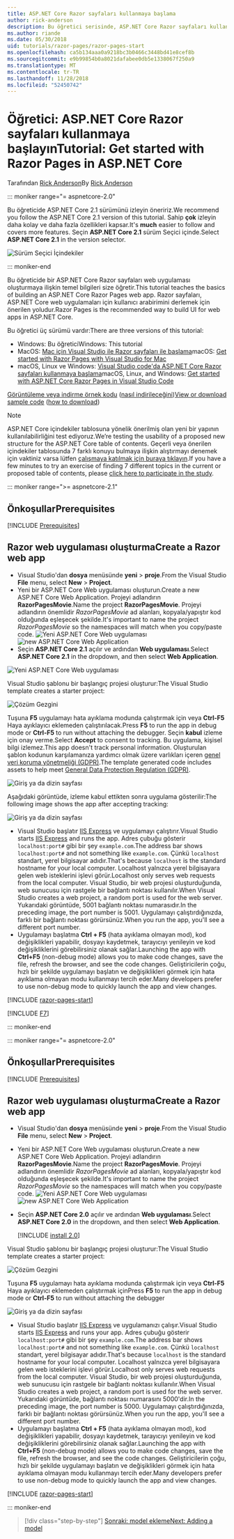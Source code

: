 ```yaml
---
title: ASP.NET Core Razor sayfaları kullanmaya başlama
author: rick-anderson
description: Bu öğretici serisinde, ASP.NET Core Razor sayfaları kullanma işlemi gösterilmektedir. Model oluşturma, Razor sayfaları için kod oluşturmak, veri erişimi için Entity Framework Core ve SQL Server kullanmak, arama işlevi eklemek, giriş doğrulaması eklemek ve modeli güncelleştirmek için geçişleri kullanma hakkında bilgi edinin.
ms.author: riande
ms.date: 05/30/2018
uid: tutorials/razor-pages/razor-pages-start
ms.openlocfilehash: ca5b134aaa0a9218bc3b0466c3448bd41e8cef8b
ms.sourcegitcommit: e9b99854b0a8021dafabee0db5e1338067f250a9
ms.translationtype: MT
ms.contentlocale: tr-TR
ms.lasthandoff: 11/28/2018
ms.locfileid: "52450742"
---
```

# <a name="tutorial-get-started-with-razor-pages-in-aspnet-core"></a><span data-ttu-id="e6bca-104">Öğretici: ASP.NET Core Razor sayfaları kullanmaya başlayın</span><span class="sxs-lookup"><span data-stu-id="e6bca-104">Tutorial: Get started with Razor Pages in ASP.NET Core</span></span>

<span data-ttu-id="e6bca-105">Tarafından [Rick Anderson](https://twitter.com/RickAndMSFT)</span><span class="sxs-lookup"><span data-stu-id="e6bca-105">By [Rick Anderson](https://twitter.com/RickAndMSFT)</span></span>

::: moniker range="= aspnetcore-2.0"

<span data-ttu-id="e6bca-106">Bu öğreticide ASP.NET Core 2.1 sürümünü izleyin öneririz.</span><span class="sxs-lookup"><span data-stu-id="e6bca-106">We recommend you follow the ASP.NET Core 2.1 version of this tutorial.</span></span> <span data-ttu-id="e6bca-107">Sahip **çok** izleyin daha kolay ve daha fazla özellikleri kapsar.</span><span class="sxs-lookup"><span data-stu-id="e6bca-107">It's **much** easier to follow and covers more features.</span></span> <span data-ttu-id="e6bca-108">Seçin **ASP.NET Core 2.1** sürüm Seçici içinde.</span><span class="sxs-lookup"><span data-stu-id="e6bca-108">Select **ASP.NET Core 2.1** in the version selector.</span></span>

![Sürüm Seçici İçindekiler](razor-pages-start/_static/v21.png)

::: moniker-end

<span data-ttu-id="e6bca-110">Bu öğreticide bir ASP.NET Core Razor sayfaları web uygulaması oluşturmaya ilişkin temel bilgileri size öğretir.</span><span class="sxs-lookup"><span data-stu-id="e6bca-110">This tutorial teaches the basics of building an ASP.NET Core Razor Pages web app.</span></span> <span data-ttu-id="e6bca-111">Razor sayfaları, ASP.NET Core web uygulamaları için kullanıcı arabirimini derlemek için önerilen yoludur.</span><span class="sxs-lookup"><span data-stu-id="e6bca-111">Razor Pages is the recommended way to build UI for web apps in ASP.NET Core.</span></span>

<span data-ttu-id="e6bca-112">Bu öğretici üç sürümü vardır:</span><span class="sxs-lookup"><span data-stu-id="e6bca-112">There are three versions of this tutorial:</span></span>

* <span data-ttu-id="e6bca-113">Windows: Bu öğretici</span><span class="sxs-lookup"><span data-stu-id="e6bca-113">Windows: This tutorial</span></span>
* <span data-ttu-id="e6bca-114">MacOS: [Mac için Visual Studio ile Razor sayfaları ile başlama](xref:tutorials/razor-pages-mac/razor-pages-start)</span><span class="sxs-lookup"><span data-stu-id="e6bca-114">macOS: [Get started with Razor Pages with Visual Studio for Mac](xref:tutorials/razor-pages-mac/razor-pages-start)</span></span>
* <span data-ttu-id="e6bca-115">macOS, Linux ve Windows: [Visual Studio code'da ASP.NET Core Razor sayfaları kullanmaya başlama](xref:tutorials/razor-pages-vsc/razor-pages-start)</span><span class="sxs-lookup"><span data-stu-id="e6bca-115">macOS, Linux, and Windows: [Get started with ASP.NET Core Razor Pages in Visual Studio Code](xref:tutorials/razor-pages-vsc/razor-pages-start)</span></span>

<span data-ttu-id="e6bca-116">[Görüntüleme veya indirme örnek kodu](https://github.com/aspnet/Docs/tree/master/aspnetcore/tutorials/razor-pages/razor-pages-start/sample) ([nasıl indirileceğini](xref:index#how-to-download-a-sample))</span><span class="sxs-lookup"><span data-stu-id="e6bca-116">[View or download sample code](https://github.com/aspnet/Docs/tree/master/aspnetcore/tutorials/razor-pages/razor-pages-start/sample) ([how to download](xref:index#how-to-download-a-sample))</span></span>

> [!NOTE]
> <span data-ttu-id="e6bca-117">ASP.NET Core içindekiler tablosuna yönelik önerilmiş olan yeni bir yapının kullanılabilirliğini test ediyoruz.</span><span class="sxs-lookup"><span data-stu-id="e6bca-117">We’re testing the usability of a proposed new structure for the ASP.NET Core table of contents.</span></span>  <span data-ttu-id="e6bca-118">Geçerli veya önerilen içindekiler tablosunda 7 farklı konuyu bulmaya ilişkin alıştırmayı denemek için vaktiniz varsa lütfen [çalışmaya katılmak için buraya tıklayın](https://dpk4xbh5.optimalworkshop.com/treejack/rps16hd5).</span><span class="sxs-lookup"><span data-stu-id="e6bca-118">If you have a few minutes to try an exercise of finding 7 different topics in the current or proposed table of contents, please [click here to participate in the study](https://dpk4xbh5.optimalworkshop.com/treejack/rps16hd5).</span></span>

::: moniker range=">= aspnetcore-2.1"

## <a name="prerequisites"></a><span data-ttu-id="e6bca-119">Önkoşullar</span><span class="sxs-lookup"><span data-stu-id="e6bca-119">Prerequisites</span></span>

[!INCLUDE [Prerequisites](~/includes/net-core-prereqs-windows.md)]

## <a name="create-a-razor-web-app"></a><span data-ttu-id="e6bca-120">Razor web uygulaması oluşturma</span><span class="sxs-lookup"><span data-stu-id="e6bca-120">Create a Razor web app</span></span>

* <span data-ttu-id="e6bca-121">Visual Studio'dan **dosya** menüsünde **yeni** > **proje**.</span><span class="sxs-lookup"><span data-stu-id="e6bca-121">From the Visual Studio **File** menu, select **New** > **Project**.</span></span>
* <span data-ttu-id="e6bca-122">Yeni bir ASP.NET Core Web uygulaması oluşturun.</span><span class="sxs-lookup"><span data-stu-id="e6bca-122">Create a new ASP.NET Core Web Application.</span></span> <span data-ttu-id="e6bca-123">Projeyi adlandırın **RazorPagesMovie**.</span><span class="sxs-lookup"><span data-stu-id="e6bca-123">Name the project **RazorPagesMovie**.</span></span> <span data-ttu-id="e6bca-124">Projeyi adlandırın önemlidir *RazorPagesMovie* ad alanları, kopyala/yapıştır kod olduğunda eşleşecek şekilde.</span><span class="sxs-lookup"><span data-stu-id="e6bca-124">It's important to name the project *RazorPagesMovie* so the namespaces will match when you copy/paste code.</span></span>
 <span data-ttu-id="e6bca-125">![Yeni ASP.NET Core Web uygulaması](razor-pages-start/_static/np_2.1.png)</span><span class="sxs-lookup"><span data-stu-id="e6bca-125">![new ASP.NET Core Web Application](razor-pages-start/_static/np_2.1.png)</span></span>
* <span data-ttu-id="e6bca-126">Seçin **ASP.NET Core 2.1** açılır ve ardından **Web uygulaması**.</span><span class="sxs-lookup"><span data-stu-id="e6bca-126">Select **ASP.NET Core 2.1** in the dropdown, and then select **Web Application**.</span></span>

 ![Yeni ASP.NET Core Web uygulaması](razor-pages-start/_static/np_2_2.1.png)

<span data-ttu-id="e6bca-128">Visual Studio şablonu bir başlangıç projesi oluşturur:</span><span class="sxs-lookup"><span data-stu-id="e6bca-128">The Visual Studio template creates a starter project:</span></span>

![Çözüm Gezgini](razor-pages-start/_static/se2.1.png)

<span data-ttu-id="e6bca-130">Tuşuna **F5** uygulamayı hata ayıklama modunda çalıştırmak için veya **Ctrl-F5** Haya ayıklayıcı eklemeden çalıştırılacak.</span><span class="sxs-lookup"><span data-stu-id="e6bca-130">Press **F5** to run the app in debug mode or **Ctrl-F5** to run without attaching the debugger.</span></span> <span data-ttu-id="e6bca-131">Seçin **kabul** izleme için onay verme.</span><span class="sxs-lookup"><span data-stu-id="e6bca-131">Select **Accept** to consent to tracking.</span></span> <span data-ttu-id="e6bca-132">Bu uygulama, kişisel bilgi izlemez.</span><span class="sxs-lookup"><span data-stu-id="e6bca-132">This app doesn't track personal information.</span></span> <span data-ttu-id="e6bca-133">Oluşturulan şablon kodunun karşılamanıza yardımcı olmak üzere varlıkları içeren [genel veri koruma yönetmeliği (GDPR)](xref:security/gdpr).</span><span class="sxs-lookup"><span data-stu-id="e6bca-133">The template generated code includes assets to help meet [General Data Protection Regulation (GDPR)](xref:security/gdpr).</span></span>

![Giriş ya da dizin sayfası](razor-pages-start/_static/homeGDPR.png)

<span data-ttu-id="e6bca-135">Aşağıdaki görüntüde, izleme kabul ettikten sonra uygulama gösterilir:</span><span class="sxs-lookup"><span data-stu-id="e6bca-135">The following image shows the app after accepting tracking:</span></span>

![Giriş ya da dizin sayfası](razor-pages-start/_static/home2.1.png)

* <span data-ttu-id="e6bca-137">Visual Studio başlatır [IIS Express](/iis/extensions/introduction-to-iis-express/iis-express-overview) ve uygulamayı çalıştırır.</span><span class="sxs-lookup"><span data-stu-id="e6bca-137">Visual Studio starts [IIS Express](/iis/extensions/introduction-to-iis-express/iis-express-overview) and runs the app.</span></span> <span data-ttu-id="e6bca-138">Adres çubuğu gösterir `localhost:port#` gibi bir şey `example.com`.</span><span class="sxs-lookup"><span data-stu-id="e6bca-138">The address bar shows `localhost:port#` and not something like `example.com`.</span></span> <span data-ttu-id="e6bca-139">Çünkü `localhost` standart, yerel bilgisayar adıdır.</span><span class="sxs-lookup"><span data-stu-id="e6bca-139">That's because `localhost` is the standard hostname for your local computer.</span></span> <span data-ttu-id="e6bca-140">Localhost yalnızca yerel bilgisayara gelen web isteklerini işlevi görür.</span><span class="sxs-lookup"><span data-stu-id="e6bca-140">Localhost only serves web requests from the local computer.</span></span> <span data-ttu-id="e6bca-141">Visual Studio, bir web projesi oluşturduğunda, web sunucusu için rastgele bir bağlantı noktası kullanılır.</span><span class="sxs-lookup"><span data-stu-id="e6bca-141">When Visual Studio creates a web project, a random port is used for the web server.</span></span> <span data-ttu-id="e6bca-142">Yukarıdaki görüntüde, 5001 bağlantı noktası numarasıdır.</span><span class="sxs-lookup"><span data-stu-id="e6bca-142">In the preceding image, the port number is 5001.</span></span> <span data-ttu-id="e6bca-143">Uygulamayı çalıştırdığınızda, farklı bir bağlantı noktası görürsünüz.</span><span class="sxs-lookup"><span data-stu-id="e6bca-143">When you run the app, you'll see a different port number.</span></span>
* <span data-ttu-id="e6bca-144">Uygulamayı başlatma **Ctrl + F5** (hata ayıklama olmayan mod), kod değişiklikleri yapabilir, dosyayı kaydetmek, tarayıcıyı yenileyin ve kod değişikliklerini görebilirsiniz olanak sağlar.</span><span class="sxs-lookup"><span data-stu-id="e6bca-144">Launching the app with **Ctrl+F5** (non-debug mode) allows you to make code changes, save the file, refresh the browser, and see the code changes.</span></span> <span data-ttu-id="e6bca-145">Geliştiricilerin çoğu, hızlı bir şekilde uygulamayı başlatın ve değişiklikleri görmek için hata ayıklama olmayan modu kullanmayı tercih eder.</span><span class="sxs-lookup"><span data-stu-id="e6bca-145">Many developers prefer to use non-debug mode to quickly launch the app and view changes.</span></span>

[!INCLUDE [razor-pages-start](~/includes/RP/2.1/razor-pages-start.md)]

[!INCLUDE [F7](~/includes/RP/F7.md)]

::: moniker-end

::: moniker range="= aspnetcore-2.0"

## <a name="prerequisites"></a><span data-ttu-id="e6bca-146">Önkoşullar</span><span class="sxs-lookup"><span data-stu-id="e6bca-146">Prerequisites</span></span>

[!INCLUDE [Prerequisites](~/includes/net-core-prereqs-windows.md)]

## <a name="create-a-razor-web-app"></a><span data-ttu-id="e6bca-147">Razor web uygulaması oluşturma</span><span class="sxs-lookup"><span data-stu-id="e6bca-147">Create a Razor web app</span></span>

* <span data-ttu-id="e6bca-148">Visual Studio'dan **dosya** menüsünde **yeni** > **proje**.</span><span class="sxs-lookup"><span data-stu-id="e6bca-148">From the Visual Studio **File** menu, select **New** > **Project**.</span></span>
* <span data-ttu-id="e6bca-149">Yeni bir ASP.NET Core Web uygulaması oluşturun.</span><span class="sxs-lookup"><span data-stu-id="e6bca-149">Create a new ASP.NET Core Web Application.</span></span> <span data-ttu-id="e6bca-150">Projeyi adlandırın **RazorPagesMovie**.</span><span class="sxs-lookup"><span data-stu-id="e6bca-150">Name the project **RazorPagesMovie**.</span></span> <span data-ttu-id="e6bca-151">Projeyi adlandırın önemlidir *RazorPagesMovie* ad alanları, kopyala/yapıştır kod olduğunda eşleşecek şekilde.</span><span class="sxs-lookup"><span data-stu-id="e6bca-151">It's important to name the project *RazorPagesMovie* so the namespaces will match when you copy/paste code.</span></span>
  <span data-ttu-id="e6bca-152">![Yeni ASP.NET Core Web uygulaması](../../razor-pages/index/_static/np.png)</span><span class="sxs-lookup"><span data-stu-id="e6bca-152">![new ASP.NET Core Web Application](../../razor-pages/index/_static/np.png)</span></span>
* <span data-ttu-id="e6bca-153">Seçin **ASP.NET Core 2.0** açılır ve ardından **Web uygulaması**.</span><span class="sxs-lookup"><span data-stu-id="e6bca-153">Select **ASP.NET Core 2.0** in the dropdown, and then select **Web Application**.</span></span>

  [!INCLUDE [install 2.0](~/includes/dotnetcore-on-dotnetfx-vs.md)]

<span data-ttu-id="e6bca-154">Visual Studio şablonu bir başlangıç projesi oluşturur:</span><span class="sxs-lookup"><span data-stu-id="e6bca-154">The Visual Studio template creates a starter project:</span></span>

![Çözüm Gezgini](razor-pages-start/_static/se.png)

<span data-ttu-id="e6bca-156">Tuşuna **F5** uygulamayı hata ayıklama modunda çalıştırmak için veya **Ctrl-F5** Haya ayıklayıcı eklemeden çalıştırmak için</span><span class="sxs-lookup"><span data-stu-id="e6bca-156">Press **F5** to run the app in debug mode or **Ctrl-F5** to run without attaching the debugger</span></span>

![Giriş ya da dizin sayfası](razor-pages-start/_static/home.png)

* <span data-ttu-id="e6bca-158">Visual Studio başlatır [IIS Express](/iis/extensions/introduction-to-iis-express/iis-express-overview) ve uygulamanızı çalışır.</span><span class="sxs-lookup"><span data-stu-id="e6bca-158">Visual Studio starts [IIS Express](/iis/extensions/introduction-to-iis-express/iis-express-overview) and runs your app.</span></span> <span data-ttu-id="e6bca-159">Adres çubuğu gösterir `localhost:port#` gibi bir şey `example.com`.</span><span class="sxs-lookup"><span data-stu-id="e6bca-159">The address bar shows `localhost:port#` and not something like `example.com`.</span></span> <span data-ttu-id="e6bca-160">Çünkü `localhost` standart, yerel bilgisayar adıdır.</span><span class="sxs-lookup"><span data-stu-id="e6bca-160">That's because `localhost` is the standard hostname for your local computer.</span></span> <span data-ttu-id="e6bca-161">Localhost yalnızca yerel bilgisayara gelen web isteklerini işlevi görür.</span><span class="sxs-lookup"><span data-stu-id="e6bca-161">Localhost only serves web requests from the local computer.</span></span> <span data-ttu-id="e6bca-162">Visual Studio, bir web projesi oluşturduğunda, web sunucusu için rastgele bir bağlantı noktası kullanılır.</span><span class="sxs-lookup"><span data-stu-id="e6bca-162">When Visual Studio creates a web project, a random port is used for the web server.</span></span> <span data-ttu-id="e6bca-163">Yukarıdaki görüntüde, bağlantı noktası numarasını 5000'dir.</span><span class="sxs-lookup"><span data-stu-id="e6bca-163">In the preceding image, the port number is 5000.</span></span> <span data-ttu-id="e6bca-164">Uygulamayı çalıştırdığınızda, farklı bir bağlantı noktası görürsünüz.</span><span class="sxs-lookup"><span data-stu-id="e6bca-164">When you run the app, you'll see a different port number.</span></span>
* <span data-ttu-id="e6bca-165">Uygulamayı başlatma **Ctrl + F5** (hata ayıklama olmayan mod), kod değişiklikleri yapabilir, dosyayı kaydetmek, tarayıcıyı yenileyin ve kod değişikliklerini görebilirsiniz olanak sağlar.</span><span class="sxs-lookup"><span data-stu-id="e6bca-165">Launching the app with **Ctrl+F5** (non-debug mode) allows you to make code changes, save the file, refresh the browser, and see the code changes.</span></span> <span data-ttu-id="e6bca-166">Geliştiricilerin çoğu, hızlı bir şekilde uygulamayı başlatın ve değişiklikleri görmek için hata ayıklama olmayan modu kullanmayı tercih eder.</span><span class="sxs-lookup"><span data-stu-id="e6bca-166">Many developers prefer to use non-debug mode to quickly launch the app and view changes.</span></span>

[!INCLUDE [razor-pages-start](~/includes/RP/razor-pages-start.md)]

::: moniker-end

> [!div class="step-by-step"]
> [<span data-ttu-id="e6bca-167">Sonraki: model ekleme</span><span class="sxs-lookup"><span data-stu-id="e6bca-167">Next: Adding a model</span></span>](xref:tutorials/razor-pages/model)
